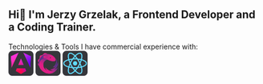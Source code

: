 ## Hi👋 I'm Jerzy Grzelak, a Frontend Developer and a Coding Trainer.

Technologies & Tools I have commercial experience with:
<br>
<img src="icons/skill-angular.svg" title="Angular" width="50px" height="50px" />
<img src="icons/rxjs.svg" width="50px" height="50px" />
<img src="icons/skill-react.svg" width="50px" height="50px" />
<!--
**jerzygrzelak/jerzygrzelak** is a ✨ _special_ ✨ repository because its `README.md` (this file) appears on your GitHub profile.

Here are some ideas to get you started:

- 🔭 I’m currently working on ...
- 🌱 I’m currently learning ...
- 👯 I’m looking to collaborate on ...
- 🤔 I’m looking for help with ...
- 💬 Ask me about ...
- 📫 How to reach me: ...
- 😄 Pronouns: ...
- ⚡ Fun fact: ...
-->
